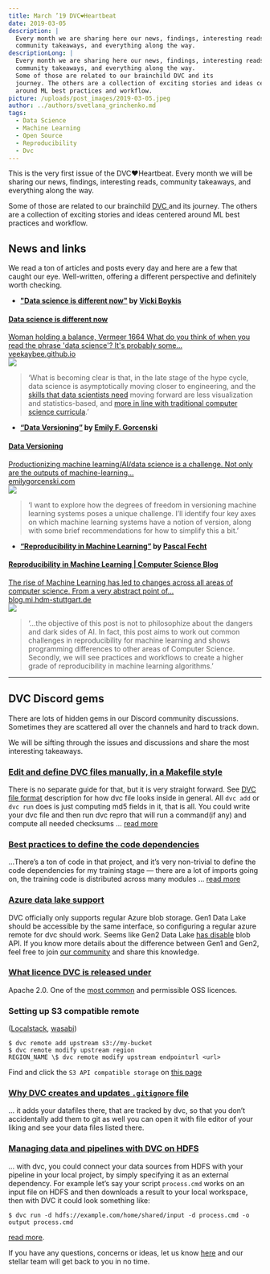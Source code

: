 ```yaml
---
title: March ’19 DVC❤️Heartbeat
date: 2019-03-05
description: |
  Every month we are sharing here our news, findings, interesting reads,
  community takeaways, and everything along the way.
descriptionLong: |
  Every month we are sharing here our news, findings, interesting reads,
  community takeaways, and everything along the way.
  Some of those are related to our brainchild DVC and its
  journey. The others are a collection of exciting stories and ideas centered
  around ML best practices and workflow.
picture: /uploads/post_images/2019-03-05.jpeg
author: ../authors/svetlana_grinchenko.md
tags:
  - Data Science
  - Machine Learning
  - Open Source
  - Reproducibility
  - Dvc
---
```


This is the very first issue of the DVC❤️Heartbeat. Every month we will be
sharing our news, findings, interesting reads, community takeaways, and
everything along the way.

Some of those are related to our brainchild [DVC ](https://dvc.org/)and its
journey. The others are a collection of exciting stories and ideas centered
around ML best practices and workflow.

## News and links

We read a ton of articles and posts every day and here are a few that caught our
eye. Well-written, offering a different perspective and definitely worth
checking.

- **["Data science is different now"](https://veekaybee.github.io/2019/02/13/data-science-is-different/)
  by [Vicki Boykis](https://veekaybee.github.io/)**

<a href="https://veekaybee.github.io/2019/02/13/data-science-is-different/" class="external-link-preview">
  <section class="elp-content-holder">
    <div class="elp-description-holder">
      <h4 class="elp-title">Data science is different now</h4>
      <div class="elp-description">Woman holding a balance, Vermeer 1664 What do you think of when you read the phrase 'data science'? It's probably some…</div>
      <div class="elp-link">veekaybee.github.io</div>
    </div>
    <div class="elp-image-holder">
      <img src="/uploads/post_images/data-science-is-different-now.png" />
    </div>
  </section>
</a>

> ‘What is becoming clear is that, in the late stage of the hype cycle, data
> science is asymptotically moving closer to engineering, and the
> [skills that data scientists need](https://www.youtube.com/watch?v=frQeK8xo9Ls)
> moving forward are less visualization and statistics-based, and
> [more in line with traditional computer science curricula](https://tech.trivago.com/2018/12/03/teardown-rebuild-migrating-from-hive-to-pyspark/).’

- **[“Data Versioning”](https://emilygorcenski.com/post/data-versioning/) by
  [Emily F. Gorcenski](https://emilygorcenski.com/)**

<a href="https://emilygorcenski.com/post/data-versioning/" class="external-link-preview">
  <section class="elp-content-holder">
    <div class="elp-description-holder">
      <h4 class="elp-title">Data Versioning</h4>
      <div class="elp-description">Productionizing machine learning/AI/data science is a challenge. Not only are the outputs of machine-learning…</div>
      <div class="elp-link">emilygorcenski.com</div>
    </div>
    <div class="elp-image-holder">
      <img src="/uploads/post_images/data-versioning.jpeg" />
    </div>
  </section>
</a>

> ‘I want to explore how the degrees of freedom in versioning machine learning
> systems poses a unique challenge. I’ll identify four key axes on which machine
> learning systems have a notion of version, along with some brief
> recommendations for how to simplify this a bit.’

- **[“Reproducibility in Machine Learning”](https://blog.mi.hdm-stuttgart.de/index.php/2019/02/26/reproducibility-in-ml/)
  by [Pascal Fecht](https://blog.mi.hdm-stuttgart.de/index.php/author/pf023/)**

<a href="https://emilygorcenski.com/post/data-versioning/" class="external-link-preview">
  <section class="elp-content-holder">
    <div class="elp-description-holder">
      <h4 class="elp-title">Reproducibility in Machine Learning | Computer Science Blog</h4>
      <div class="elp-description">The rise of Machine Learning has led to changes across all areas of computer science. From a very abstract point of…</div>
      <div class="elp-link">blog.mi.hdm-stuttgart.de</div>
    </div>
    <div class="elp-image-holder">
      <img src="/uploads/post_images/reproducibility-in-machine-learning.jpeg" />
    </div>
  </section>
</a>

> ‘…the objective of this post is not to philosophize about the dangers and dark
> sides of AI. In fact, this post aims to work out common challenges in
> reproducibility for machine learning and shows programming differences to
> other areas of Computer Science. Secondly, we will see practices and workflows
> to create a higher grade of reproducibility in machine learning algorithms.’

<hr />

## DVC Discord gems

There are lots of hidden gems in our Discord community discussions. Sometimes
they are scattered all over the channels and hard to track down.

We will be sifting through the issues and discussions and share the most
interesting takeaways.

### [Edit and define DVC files manually, in a Makefile style](https://discordapp.com/channels/485586884165107732/485586884165107734/541622187296161816)

There is no separate guide for that, but it is very straight forward. See
[DVC file format](https://dvc.org/doc/user-guide/dvc-file-format) description
for how dvc file looks inside in general. All `dvc add` or `dvc run` does is
just computing md5 fields in it, that is all. You could write your dvc file and
then run dvc repro that will run a command(if any) and compute all needed
checksums …
[read more](https://discordapp.com/channels/485586884165107732/485586884165107734/541622187296161816)

### [Best practices to define the code dependencies](https://discordapp.com/channels/485586884165107732/485586884165107734/547424240677158915)

…There’s a ton of code in that project, and it’s very non-trivial to define the
code dependencies for my training stage — there are a lot of imports going on,
the training code is distributed across many modules …
[read more](https://discordapp.com/channels/485586884165107732/485586884165107734/547424240677158915)

### [Azure data lake support](https://discordapp.com/channels/485586884165107732/485586884165107734/548495589428428801)

DVC officially only supports regular Azure blob storage. Gen1 Data Lake should
be accessible by the same interface, so configuring a regular azure remote for
dvc should work. Seems like Gen2 Data Lake
[has disable](https://discordapp.com/channels/485586884165107732/485586884165107734/550546413197590539)
blob API. If you know more details about the difference between Gen1 and Gen2,
feel free to join [our community](https://dvc.org/chat) and share this
knowledge.

### [What licence DVC is released under](https://discordapp.com/channels/485586884165107732/485596304961962003/542390986299539459)

Apache 2.0. One of the [most common](https://opensource.org/licenses) and
permissible OSS licences.

### Setting up S3 compatible remote

([Localstack](https://discordapp.com/channels/485586884165107732/485596304961962003/543445798868746278),
[wasabi](https://discordapp.com/channels/485586884165107732/485596304961962003/541466951474479115))

```dvc
$ dvc remote add upstream s3://my-bucket
$ dvc remote modify upstream region
REGION_NAME \$ dvc remote modify upstream endpointurl <url>
```

Find and click the `S3 API compatible storage` on
[this page](https://dvc.org/doc/commands-reference/remote-add)

### [Why DVC creates and updates `.gitignore` file](https://discordapp.com/channels/485586884165107732/485596304961962003/543914550173368332)

… it adds your datafiles there, that are tracked by dvc, so that you don’t
accidentally add them to git as well you can open it with file editor of your
liking and see your data files listed there.

### [Managing data and pipelines with DVC on HDFS](https://discordapp.com/channels/485586884165107732/485596304961962003/545562334983356426)

… with dvc, you could connect your data sources from HDFS with your pipeline in
your local project, by simply specifying it as an external dependency. For
example let’s say your script `process.cmd` works on an input file on HDFS and
then downloads a result to your local workspace, then with DVC it could look
something like:

```dvc
$ dvc run -d hdfs://example.com/home/shared/input -d process.cmd -o output process.cmd
```

[read more](https://discordapp.com/channels/485586884165107732/485596304961962003/545562334983356426).

If you have any questions, concerns or ideas, let us know
[here](https://dvc.org/support) and our stellar team will get back to you in no
time.
